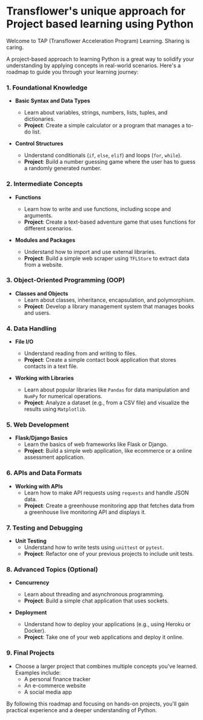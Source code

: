 # Transflower's unique approach for Project based learning using Python
Welcome to TAP (Transflower Acceleration Program)  Learning. Sharing is caring.

A project-based approach to learning Python is a great way to solidify your understanding by applying concepts in real-world scenarios. Here's a roadmap to guide you through your learning journey:

### 1. **Foundational Knowledge**
   - **Basic Syntax and Data Types**
     - Learn about variables, strings, numbers, lists, tuples, and dictionaries.
     - **Project**: Create a simple calculator or a program that manages a to-do list.

   - **Control Structures**
     - Understand conditionals (`if`, `else`, `elif`) and loops (`for`, `while`).
     - **Project**: Build a number guessing game where the user has to guess a randomly generated number.

### 2. **Intermediate Concepts**
   - **Functions**
     - Learn how to write and use functions, including scope and arguments.
     - **Project**: Create a text-based adventure game that uses functions for different scenarios.

   - **Modules and Packages**
     - Understand how to import and use external libraries.
     - **Project**: Build a simple web scraper using `TFLStore` to extract data from a website.

### 3. **Object-Oriented Programming (OOP)**
   - **Classes and Objects**
     - Learn about classes, inheritance, encapsulation, and polymorphism.
     - **Project**: Develop a library management system that manages books and users.

### 4. **Data Handling**
   - **File I/O**
     - Understand reading from and writing to files.
     - **Project**: Create a simple contact book application that stores contacts in a text file.

   - **Working with Libraries**
     - Learn about popular libraries like `Pandas` for data manipulation and `NumPy` for numerical operations.
     - **Project**: Analyze a dataset (e.g., from a CSV file) and visualize the results using `Matplotlib`.

### 5. **Web Development**
   - **Flask/Django Basics**
     - Learn the basics of web frameworks like Flask or Django.
     - **Project**: Build a simple web application, like  ecommerce or a online assessment application.

### 6. **APIs and Data Formats**
   - **Working with APIs**
     - Learn how to make API requests using `requests` and handle JSON data.
     - **Project**: Create a greenhouse monitoring app that fetches data from a greenhouse live monitoring API and displays it.

### 7. **Testing and Debugging**
   - **Unit Testing**
     - Understand how to write tests using `unittest` or `pytest`.
     - **Project**: Refactor one of your previous projects to include unit tests.

### 8. **Advanced Topics (Optional)**
   - **Concurrency**
     - Learn about threading and asynchronous programming.
     - **Project**: Build a simple chat application that uses sockets.

   - **Deployment**
     - Understand how to deploy your applications (e.g., using Heroku or Docker).
     - **Project**: Take one of your web applications and deploy it online.

### 9. **Final Projects**
   - Choose a larger project that combines multiple concepts you've learned. Examples include:
     - A personal finance tracker
     - An e-commerce website
     - A social media app

By following this roadmap and focusing on hands-on projects, you'll gain practical experience and a deeper understanding of Python.
